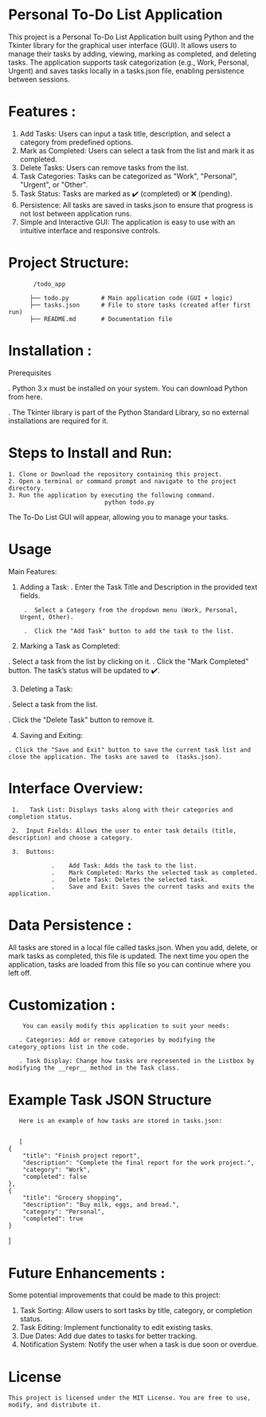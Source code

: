  # Personal To-Do List Application
This project is a Personal To-Do List Application built using Python and the Tkinter library for the graphical user interface (GUI). It allows users to manage their tasks by adding, viewing, marking as completed, and deleting tasks. The application supports task categorization (e.g., Work, Personal, Urgent) and saves tasks locally in a tasks.json file, enabling persistence between sessions.

 # Features :

  1. Add Tasks: Users can input a task title, description, and select a category from predefined options.
  2. Mark as Completed: Users can select a task from the list and mark it as completed.
  3. Delete Tasks: Users can remove tasks from the list.
  4. Task Categories: Tasks can be categorized as "Work", "Personal", "Urgent", or "Other".
  5. Task Status: Tasks are marked as ✔️ (completed) or ❌ (pending).
  6. Persistence: All tasks are saved in tasks.json to ensure that progress is not lost between application runs.
  7. Simple and Interactive GUI: The application is easy to use with an intuitive interface and responsive controls.

 # Project Structure: 

           /todo_app
           
          ├── todo.py         # Main application code (GUI + logic)
          ├── tasks.json      # File to store tasks (created after first run)
          ├── README.md       # Documentation file

 # Installation :
   Prerequisites
    
   .  Python 3.x must be installed on your system. You can download Python from here.
   
   .  The Tkinter library is part of the Python Standard Library, so no external installations are required for it.


 # Steps to Install and Run:
    1. Clone or Download the repository containing this project.
    2. Open a terminal or command prompt and navigate to the project directory.
    3. Run the application by executing the following command. 
                               python todo.py
The To-Do List GUI will appear, allowing you to manage your tasks.

 # Usage
 
  Main Features:
  
 1. Adding a Task:
         .  Enter the Task Title and Description in the provided text fields.
         
         .  Select a Category from the dropdown menu (Work, Personal, Urgent, Other).
         
         .  Click the "Add Task" button to add the task to the list.

 3. Marking a Task as Completed:

   .  Select a task from the list by clicking on it.
   .  Click the "Mark Completed" button. The task’s status will be updated to ✔️.

 3. Deleting a Task:

   .  Select a task from the list.
   
   .  Click the "Delete Task" button to remove it.

 4.  Saving and Exiting:

    . Click the "Save and Exit" button to save the current task list and close the application. The tasks are saved to  (tasks.json).

 # Interface Overview:

     1.   Task List: Displays tasks along with their categories and completion status.
     
     2.  Input Fields: Allows the user to enter task details (title, description) and choose a category.
     
     3.  Buttons:

                .    Add Task: Adds the task to the list.
                .    Mark Completed: Marks the selected task as completed.
                .    Delete Task: Deletes the selected task.
                .    Save and Exit: Saves the current tasks and exits the application.

 # Data Persistence :
   All tasks are stored in a local file called tasks.json. When you add, delete, or mark tasks as completed, this file is updated. The next time you open the application, tasks are 
    loaded from this file so you can continue where you left off.

 # Customization : 
        You can easily modify this application to suit your needs:

       . Categories: Add or remove categories by modifying the category_options list in the code.
       
       . Task Display: Change how tasks are represented in the Listbox by modifying the __repr__ method in the Task class.               

 # Example Task JSON Structure
 
       Here is an example of how tasks are stored in tasks.json:
       

       [
    {
        "title": "Finish project report",
        "description": "Complete the final report for the work project.",
        "category": "Work",
        "completed": false
    },
    {
        "title": "Grocery shopping",
        "description": "Buy milk, eggs, and bread.",
        "category": "Personal",
        "completed": true
    }
 ]

 # Future Enhancements :
 Some potential improvements that could be made to this project:

   1.  Task Sorting: Allow users to sort tasks by title, category, or completion status.
   2.  Task Editing: Implement functionality to edit existing tasks.
   3.  Due Dates: Add due dates to tasks for better tracking.
   4.  Notification System: Notify the user when a task is due soon or overdue.


  # License
  
    This project is licensed under the MIT License. You are free to use, modify, and distribute it.
